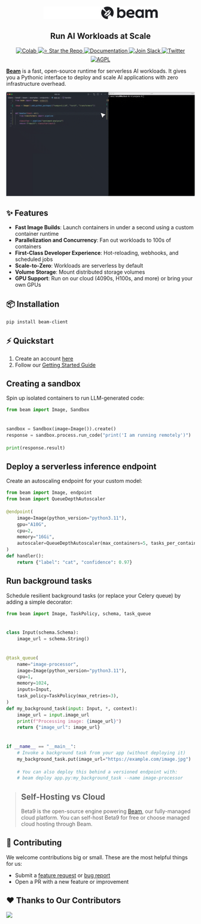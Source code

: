 <div align="center">
<p align="center">
<img alt="Logo" src="static/beam-logo-white.png#gh-dark-mode-only" width="30%">
<img alt="Logo" src="static/beam-logo-dark.png#gh-light-mode-only" width="30%">
</p>

## Run AI Workloads at Scale

<p align="center">
  </a>
    <a href="https://colab.research.google.com/drive/1jSDyYY7FY3Y3jJlCzkmHlH8vTyF-TEmB?usp=sharing">
    <img alt="Colab" src="https://colab.research.google.com/assets/colab-badge.svg">
  </a>
  <a href="https://github.com/beam-cloud/beta9/stargazers">
    <img alt="⭐ Star the Repo" src="https://img.shields.io/github/stars/beam-cloud/beta9">
  </a>
  <a href="https://docs.beam.cloud">
    <img alt="Documentation" src="https://img.shields.io/badge/docs-quickstart-purple">
  </a>
  <a href="https://join.slack.com/t/beam-cloud/shared_invite/zt-2uiks0hc6-UbBD97oZjz8_YnjQ2P7BEQ">
    <img alt="Join Slack" src="https://img.shields.io/badge/Beam-Join%20Slack-orange?logo=slack">
  </a>
    <a href="https://twitter.com/beam_cloud">
    <img alt="Twitter" src="https://img.shields.io/twitter/follow/beam_cloud.svg?style=social&logo=twitter">
  </a>
    <a href="https://github.com/beam-cloud/beta9?tab=AGPL-3.0-1-ov-file">
    <img alt="AGPL" src="https://img.shields.io/badge/License-AGPL-green">
  </a>
</p>

</div>

**[Beam](https://beam.cloud?utm_source=github_readme)** is a fast, open-source runtime for serverless AI workloads. It gives you a Pythonic interface to deploy and scale AI applications with zero infrastructure overhead.

![Watch the demo](static/readme.gif)

## ✨ Features

- **Fast Image Builds**: Launch containers in under a second using a custom container runtime
- **Parallelization and Concurrency**: Fan out workloads to 100s of containers
- **First-Class Developer Experience**: Hot-reloading, webhooks, and scheduled jobs
- **Scale-to-Zero**: Workloads are serverless by default
- **Volume Storage**: Mount distributed storage volumes
- **GPU Support**: Run on our cloud (4090s, H100s, and more) or bring your own GPUs

## 📦 Installation

```shell
pip install beam-client
```

## ⚡️ Quickstart

1. Create an account [here](https://beam.cloud?utm_source=github_readme)
2. Follow our [Getting Started Guide](https://platform.beam.cloud/onboarding?utm_source=github_readme)

## Creating a sandbox

Spin up isolated containers to run LLM-generated code:

```python
from beam import Image, Sandbox


sandbox = Sandbox(image=Image()).create()
response = sandbox.process.run_code("print('I am running remotely')")

print(response.result)
```

## Deploy a serverless inference endpoint

Create an autoscaling endpoint for your custom model:

```python
from beam import Image, endpoint
from beam import QueueDepthAutoscaler

@endpoint(
    image=Image(python_version="python3.11"),
    gpu="A10G",
    cpu=2,
    memory="16Gi",
    autoscaler=QueueDepthAutoscaler(max_containers=5, tasks_per_container=30)
)
def handler():
    return {"label": "cat", "confidence": 0.97}
```

## Run background tasks

Schedule resilient background tasks (or replace your Celery queue) by adding a simple decorator:

```python
from beam import Image, TaskPolicy, schema, task_queue


class Input(schema.Schema):
    image_url = schema.String()


@task_queue(
    name="image-processor",
    image=Image(python_version="python3.11"),
    cpu=1,
    memory=1024,
    inputs=Input,
    task_policy=TaskPolicy(max_retries=3),
)
def my_background_task(input: Input, *, context):
    image_url = input.image_url
    print(f"Processing image: {image_url}")
    return {"image_url": image_url}


if __name__ == "__main__":
    # Invoke a background task from your app (without deploying it)
    my_background_task.put(image_url="https://example.com/image.jpg")

    # You can also deploy this behind a versioned endpoint with:
    # beam deploy app.py:my_background_task --name image-processor
```

> ## Self-Hosting vs Cloud
>
> Beta9 is the open-source engine powering [Beam](https://beam.cloud), our fully-managed cloud platform. You can self-host Beta9 for free or choose managed cloud hosting through Beam.

## 👋 Contributing

We welcome contributions big or small. These are the most helpful things for us:

- Submit a [feature request](https://github.com/beam-cloud/beta9/issues/new?assignees=&labels=&projects=&template=feature-request.md&title=) or [bug report](https://github.com/beam-cloud/beta9/issues/new?assignees=&labels=&projects=&template=bug-report.md&title=)
- Open a PR with a new feature or improvement

## ❤️ Thanks to Our Contributors

<a href="https://github.com/beam-cloud/beta9/graphs/contributors">
  <img src="https://contrib.rocks/image?repo=beam-cloud/beta9" />
</a>

